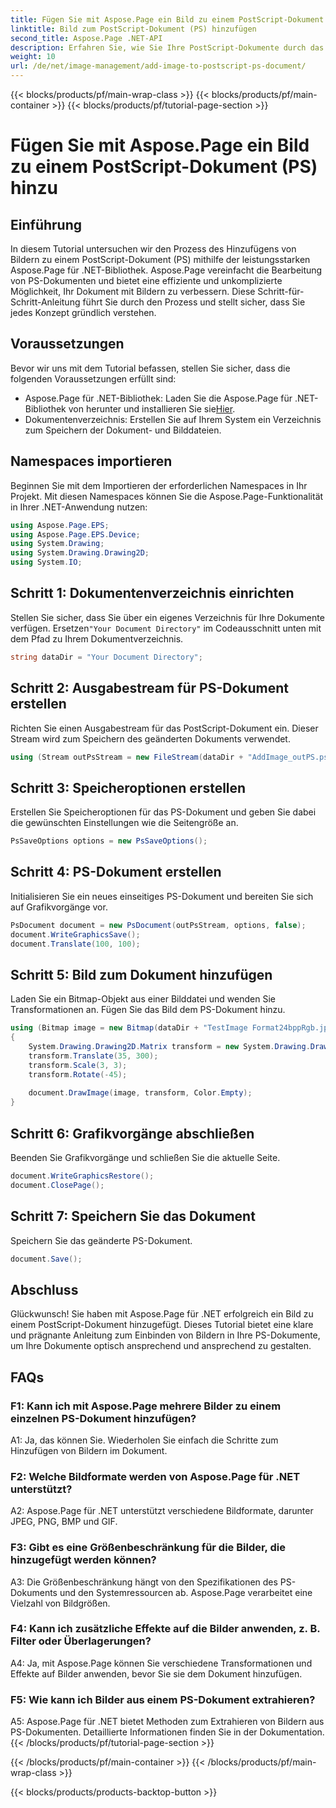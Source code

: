 ```yaml
---
title: Fügen Sie mit Aspose.Page ein Bild zu einem PostScript-Dokument (PS) hinzu
linktitle: Bild zum PostScript-Dokument (PS) hinzufügen
second_title: Aspose.Page .NET-API
description: Erfahren Sie, wie Sie Ihre PostScript-Dokumente durch das Hinzufügen von Bildern mit Aspose.Page für .NET verbessern. Befolgen Sie unsere Schritt-für-Schritt-Anleitung für ein nahtloses Erlebnis.
weight: 10
url: /de/net/image-management/add-image-to-postscript-ps-document/
---
```


{{< blocks/products/pf/main-wrap-class >}}
{{< blocks/products/pf/main-container >}}
{{< blocks/products/pf/tutorial-page-section >}}

# Fügen Sie mit Aspose.Page ein Bild zu einem PostScript-Dokument (PS) hinzu

## Einführung

In diesem Tutorial untersuchen wir den Prozess des Hinzufügens von Bildern zu einem PostScript-Dokument (PS) mithilfe der leistungsstarken Aspose.Page für .NET-Bibliothek. Aspose.Page vereinfacht die Bearbeitung von PS-Dokumenten und bietet eine effiziente und unkomplizierte Möglichkeit, Ihr Dokument mit Bildern zu verbessern. Diese Schritt-für-Schritt-Anleitung führt Sie durch den Prozess und stellt sicher, dass Sie jedes Konzept gründlich verstehen.

## Voraussetzungen

Bevor wir uns mit dem Tutorial befassen, stellen Sie sicher, dass die folgenden Voraussetzungen erfüllt sind:

-  Aspose.Page für .NET-Bibliothek: Laden Sie die Aspose.Page für .NET-Bibliothek von herunter und installieren Sie sie[Hier](https://releases.aspose.com/page/net/).
- Dokumentenverzeichnis: Erstellen Sie auf Ihrem System ein Verzeichnis zum Speichern der Dokument- und Bilddateien.

## Namespaces importieren

Beginnen Sie mit dem Importieren der erforderlichen Namespaces in Ihr Projekt. Mit diesen Namespaces können Sie die Aspose.Page-Funktionalität in Ihrer .NET-Anwendung nutzen:

```csharp
using Aspose.Page.EPS;
using Aspose.Page.EPS.Device;
using System.Drawing;
using System.Drawing.Drawing2D;
using System.IO;
```

## Schritt 1: Dokumentenverzeichnis einrichten

 Stellen Sie sicher, dass Sie über ein eigenes Verzeichnis für Ihre Dokumente verfügen. Ersetzen`"Your Document Directory"` im Codeausschnitt unten mit dem Pfad zu Ihrem Dokumentverzeichnis.

```csharp
string dataDir = "Your Document Directory";
```

## Schritt 2: Ausgabestream für PS-Dokument erstellen

Richten Sie einen Ausgabestream für das PostScript-Dokument ein. Dieser Stream wird zum Speichern des geänderten Dokuments verwendet.

```csharp
using (Stream outPsStream = new FileStream(dataDir + "AddImage_outPS.ps", FileMode.Create))
```

## Schritt 3: Speicheroptionen erstellen

Erstellen Sie Speicheroptionen für das PS-Dokument und geben Sie dabei die gewünschten Einstellungen wie die Seitengröße an.

```csharp
PsSaveOptions options = new PsSaveOptions();
```

## Schritt 4: PS-Dokument erstellen

Initialisieren Sie ein neues einseitiges PS-Dokument und bereiten Sie sich auf Grafikvorgänge vor.

```csharp
PsDocument document = new PsDocument(outPsStream, options, false);
document.WriteGraphicsSave();
document.Translate(100, 100);
```

## Schritt 5: Bild zum Dokument hinzufügen

Laden Sie ein Bitmap-Objekt aus einer Bilddatei und wenden Sie Transformationen an. Fügen Sie das Bild dem PS-Dokument hinzu.

```csharp
using (Bitmap image = new Bitmap(dataDir + "TestImage Format24bppRgb.jpg"))
{
    System.Drawing.Drawing2D.Matrix transform = new System.Drawing.Drawing2D.Matrix();
    transform.Translate(35, 300);
    transform.Scale(3, 3);
    transform.Rotate(-45);
    
    document.DrawImage(image, transform, Color.Empty);
}
```

## Schritt 6: Grafikvorgänge abschließen

Beenden Sie Grafikvorgänge und schließen Sie die aktuelle Seite.

```csharp
document.WriteGraphicsRestore();
document.ClosePage();
```

## Schritt 7: Speichern Sie das Dokument

Speichern Sie das geänderte PS-Dokument.

```csharp
document.Save();
```

## Abschluss

Glückwunsch! Sie haben mit Aspose.Page für .NET erfolgreich ein Bild zu einem PostScript-Dokument hinzugefügt. Dieses Tutorial bietet eine klare und prägnante Anleitung zum Einbinden von Bildern in Ihre PS-Dokumente, um Ihre Dokumente optisch ansprechend und ansprechend zu gestalten.

## FAQs

### F1: Kann ich mit Aspose.Page mehrere Bilder zu einem einzelnen PS-Dokument hinzufügen?

A1: Ja, das können Sie. Wiederholen Sie einfach die Schritte zum Hinzufügen von Bildern im Dokument.

### F2: Welche Bildformate werden von Aspose.Page für .NET unterstützt?

A2: Aspose.Page für .NET unterstützt verschiedene Bildformate, darunter JPEG, PNG, BMP und GIF.

### F3: Gibt es eine Größenbeschränkung für die Bilder, die hinzugefügt werden können?

A3: Die Größenbeschränkung hängt von den Spezifikationen des PS-Dokuments und den Systemressourcen ab. Aspose.Page verarbeitet eine Vielzahl von Bildgrößen.

### F4: Kann ich zusätzliche Effekte auf die Bilder anwenden, z. B. Filter oder Überlagerungen?

A4: Ja, mit Aspose.Page können Sie verschiedene Transformationen und Effekte auf Bilder anwenden, bevor Sie sie dem Dokument hinzufügen.

### F5: Wie kann ich Bilder aus einem PS-Dokument extrahieren?

A5: Aspose.Page für .NET bietet Methoden zum Extrahieren von Bildern aus PS-Dokumenten. Detaillierte Informationen finden Sie in der Dokumentation.
{{< /blocks/products/pf/tutorial-page-section >}}

{{< /blocks/products/pf/main-container >}}
{{< /blocks/products/pf/main-wrap-class >}}

{{< blocks/products/products-backtop-button >}}
